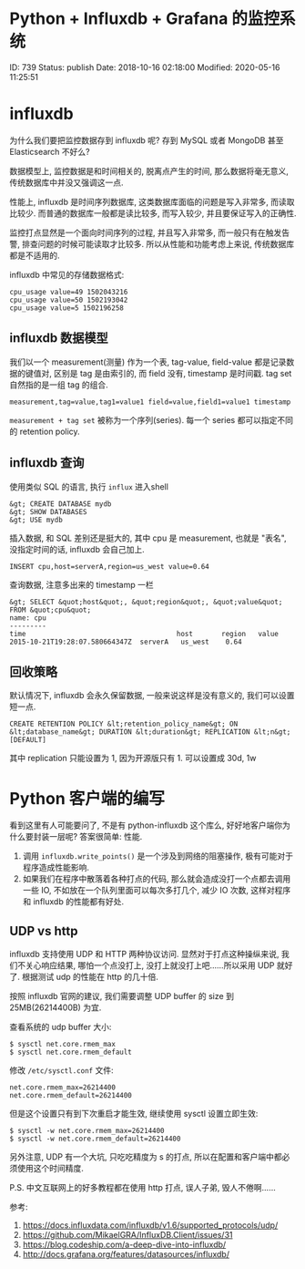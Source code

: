 # Python + Influxdb + Grafana 的监控系统


ID: 739
Status: publish
Date: 2018-10-16 02:18:00
Modified: 2020-05-16 11:25:51


# influxdb 

为什么我们要把监控数据存到 influxdb 呢? 存到 MySQL 或者 MongoDB 甚至 Elasticsearch 不好么?

数据模型上, 监控数据是和时间相关的, 脱离点产生的时间, 那么数据将毫无意义, 传统数据库中并没又强调这一点.

性能上, influxdb 是时间序列数据库, 这类数据库面临的问题是写入非常多, 而读取比较少. 而普通的数据库一般都是读比较多, 而写入较少, 并且要保证写入的正确性. 

监控打点显然是一个面向时间序列的过程, 并且写入非常多, 而一般只有在触发告警, 排查问题的时候可能读取才比较多. 所以从性能和功能考虑上来说, 传统数据库都是不适用的.

influxdb 中常见的存储数据格式:

```
cpu_usage value=49 1502043216
cpu_usage value=50 1502193042
cpu_usage value=5 1502196258
```

## influxdb 数据模型

我们以一个 measurement(测量) 作为一个表, tag-value, field-value 都是记录数据的键值对, 区别是 tag 是由索引的, 而 field 没有, timestamp 是时间戳. tag set 自然指的是一组 tag 的组合.

```
measurement,tag=value,tag1=value1 field=value,field1=value1 timestamp
```

`measurement + tag set` 被称为一个序列(series). 每一个 series 都可以指定不同的 retention policy.

## influxdb 查询

使用类似 SQL 的语言, 执行 `influx` 进入shell

```
&gt; CREATE DATABASE mydb
&gt; SHOW DATABASES
&gt; USE mydb
```
插入数据, 和 SQL 差别还是挺大的, 其中 cpu 是 measurement, 也就是 "表名", 没指定时间的话, influxdb 会自己加上.

```
INSERT cpu,host=serverA,region=us_west value=0.64
```

查询数据, 注意多出来的 timestamp 一栏

```
&gt; SELECT &quot;host&quot;, &quot;region&quot;, &quot;value&quot; FROM &quot;cpu&quot;
name: cpu
---------
time		    	                     host     	region   value
2015-10-21T19:28:07.580664347Z  serverA	  us_west	 0.64
```


## 回收策略

默认情况下, influxdb 会永久保留数据, 一般来说这样是没有意义的, 我们可以设置短一点.

```
CREATE RETENTION POLICY &lt;retention_policy_name&gt; ON &lt;database_name&gt; DURATION &lt;duration&gt; REPLICATION &lt;n&gt; [DEFAULT]
```

其中 replication 只能设置为 1, 因为开源版只有 1. 可以设置成 30d, 1w



# Python 客户端的编写

看到这里有人可能要问了, 不是有 python-influxdb 这个库么, 好好地客户端你为什么要封装一层呢? 答案很简单: 性能.

1. 调用 `influxdb.write_points()` 是一个涉及到网络的阻塞操作, 极有可能对于程序造成性能影响.
2. 如果我们在程序中散落着各种打点的代码, 那么就会造成没打一个点都去调用一些 IO, 不如放在一个队列里面可以每次多打几个, 减少 IO 次数, 这样对程序和 influxdb 的性能都有好处.

## UDP vs http

influxdb 支持使用 UDP 和 HTTP 两种协议访问. 显然对于打点这种操纵来说, 我们不关心响应结果, 哪怕一个点没打上, 没打上就没打上吧......所以采用 UDP 就好了. 根据测试 udp 的性能在 http 的几十倍.

按照 influxdb 官网的建议, 我们需要调整 UDP buffer 的 size 到 25MB(26214400B) 为宜.

查看系统的 udp buffer 大小:

```
$ sysctl net.core.rmem_max
$ sysctl net.core.rmem_default
```

修改 `/etc/sysctl.conf` 文件: 

```
net.core.rmem_max=26214400
net.core.rmem_default=26214400
```

但是这个设置只有到下次重启才能生效, 继续使用 sysctl 设置立即生效:

```
$ sysctl -w net.core.rmem_max=26214400
$ sysctl -w net.core.rmem_default=26214400
```

另外注意, UDP 有一个大坑, 只吃吃精度为 s 的打点, 所以在配置和客户端中都必须使用这个时间精度.


P.S. 中文互联网上的好多教程都在使用 http 打点, 误人子弟, 毁人不倦啊......


参考:

1. https://docs.influxdata.com/influxdb/v1.6/supported_protocols/udp/
2. https://github.com/MikaelGRA/InfluxDB.Client/issues/31
3. https://blog.codeship.com/a-deep-dive-into-influxdb/
4. http://docs.grafana.org/features/datasources/influxdb/